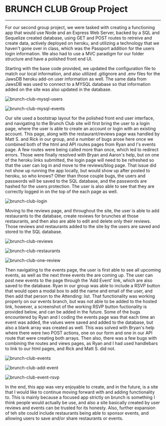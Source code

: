 # BRUNCH CLUB Group Project
___

For our second group project, we were tasked with creating a functioning app that would use Node and an Express Web Server, backed by a SQL and Sequelize created database, using GET and POST routes to retreive and create data, actively deployed on heroku, and utilizing a technology that we haven't gone over in class, which was the Passport addition for the users login information.  We also had to use a MVC paradigm for our folder structure and have a polished front end UI.

Starting with the base code provided, we updated the configuration file to match our local information, and also utilized .gitignore and .env files for the JawsDB heroku add-on user information as well.  The same data from JawsDB was used to connect to a MYSQL database so that information added on the site was also updated in the database.

![brunch-club-mysql-users](public/img/brunch-club-mysql-users.jpg)

![brunch-club-mysql-events](public/img/brunch-club-mysql-events.jpg)

Our site used a bootstrap layout for the polished front end user interface, and navigating to the Brunch Club site will first bring the user to a login page, where the user is able to create an account or login with an existing account.  This page, along with the restaurant/reviews page was handled by Matt S. and Rick in our group, and a number of bugs arose here once we combined both of the html and API routes pages from Ryan and I's events page.  A few routes were being called more than once, which led to redirect errors.  Those were finally resolved with Bryan and Aaron's help, but on one of the heroku links submitted, the login page will need to be refreshed so that the user can log in and move to the reviews/blog page.  That issue did not show up running the app locally, but would show up after posted to heroku, so who knows?  Other than those couple bugs, the users and passwords will be saved to the SQL database, and the passwords are hashed for the users protection.  The user is also able to see that they are correctly logged in on the top of the each page as well.

![brunch-club-login](public/img/brunch-club-login.jpg)

Moving to the reviews page, and throughout the site, the user is able to add restaurants to the database, create reviews for brunches at those restaurants, and then also are able to edit and delete only their reviews.  Those reviews and restaurants added to the site by the users are saved and stored to the SQL database.

![brunch-club-reviews](public/img/brunch-club-reviews.jpg)

![brunch-club-restaurants](public/img/brunch-club-restaurants.jpg)

![brunch-club-one-review](public/img/brunch-club-one-review.jpg)

Then navigating to the events page, the user is first able to see all upcoming events, as well as the next three events the are coming up.  The user can post new events to the page through the 'Add Event' link, which are also saved to the database.  Ryan in our group was able to include a RSVP button that would open a modal box to add the name and email of the user, and then add that person to the Attending: list.  That functionality was working properly on our events branch, but was not able to be added to the hosted link, however, a screenshot of the working RSVP button fuctionality is provided below, and can be added in the future.  Some of the bugs encountered by Ryan and I coding the events page was that each time an event was added, the values were saved and added to the database, but also a blank array was created as well.  This was solved with Bryan's help where there were two POST actions, one on our form and one in our API route that were creating both arrays.  Then also, there was a few bugs with combining the routes and views pages, as Ryan and I had used handlebars to link to our html pages, and Rick and Matt S. did not.

![brunch-club-events](public/img/brunch-club-events.jpg)

![brunch-club-add-event](public/img/brunch-club-add-event.jpg)

![brunch-club-event-rsvp](public/img/brunch-club-event-rsvp.jpg)

In the end, this app was very enjoyable to create, and in the future, is a site that I would like to continue moving forward with and adding functionality to.  This is mainly because a focused app strictly on brunch is something I think people would actually be use, and also a site basically created by user reviews and events can be trusted for its honesty.  Also, further expansion of teh site could include restaurants being able to sponsor events, and allowing users to save and/or share restaurants or events. 
